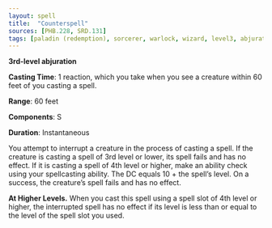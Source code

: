 ```yaml
---
layout: spell
title:  "Counterspell"
sources: [PHB.228, SRD.131]
tags: [paladin (redemption), sorcerer, warlock, wizard, level3, abjuration]
---
```


**3rd-level abjuration**

**Casting Time**: 1 reaction, which you take when you see a creature within 60 feet of you casting a spell.

**Range**: 60 feet

**Components**: S

**Duration**: Instantaneous

You attempt to interrupt a creature in the process of casting a spell. If the creature is casting a spell of 3rd level or lower, its spell fails and has no effect. If it is casting a spell of 4th level or higher, make an ability check using your spellcasting ability. The DC equals 10 + the spell’s level. On a success, the creature’s spell fails and has no effect.

**At Higher Levels.** When you cast this spell using a spell slot of 4th level or higher, the interrupted spell has no effect if its level is less than or equal to the level of the spell slot you used.
